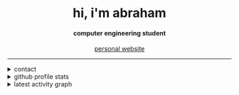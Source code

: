 <html>
<body>
  
<div align="center">
<h1 align="center">hi, i'm abraham</h1>
<h4 align="center">computer engineering student</h4>

<a href="https://ahmeda16.github.io/">personal website</a>

</div>

-----
<details>
  <summary>contact</summary>
<div>
  <samp>
    <h2 align="center">you can reach me by:</h2>
    <p align="center">
      <br/>
      <a href="https://www.linkedin.com/in/syed-abraham-ahmed/" target="blank"><img align="center"
         src="https://img.shields.io/badge/linkedin-%231DA1F2.svg?style=for-the-badge&logo=linkedin&logoColor=white"
         alt="abraham" height="30"/></a>
      <a href="mailto:syed.abraham14@gmail.com" target="blank"><img align="center"
         src="https://img.shields.io/badge/gmail-EA4335.svg?style=for-the-badge&logo=gmail&logoColor=white"
         alt="abraham" height="30"/></a>
      <a href="https://instagram.com/abragraphs" target="blank"><img align="center"
         src="https://img.shields.io/badge/instagram-%23E4405F.svg?style=for-the-badge&logo=Instagram&logoColor=white"
         alt="abraham" height="30"/></a>
    </p>
  </samp>
</div>
</details>

<details> 
  <summary>github profile stats</summary>
  <div>
  <samp>
    <h2 align="center"> github stats </h2>
      <br/>
    <details open>
  <summary><h3>languages</h3></summary>
            <p align="center">
        <a href="https://github.com/ahmeda16/">
          <img src="https://github-readme-stats.vercel.app/api/top-langs/?username=ahmeda16&langs_count=6&theme=dark&layout=compact&hide_border=true"
          alt="ahmeda16 :: overall Top Langs " /></a>
      </p>
        <p align="center">
          <a href="https://github.com/ahmeda16/">
          <img width="45%" src="https://github-profile-summary-cards.vercel.app/api/cards/repos-per-language?username=ahmeda16&theme=dark&layout=compact&hide_border=true"
          alt="ahmeda16 :: Top Langs by repo" />
          <img width="45%" src="https://github-profile-summary-cards.vercel.app/api/cards/most-commit-language?username=ahmeda16&theme=dark&layout=compact&hide_border=true"
          alt="ahmeda16 :: Top Langs by commit" />
          </a>
        </p>
</details>
    <details open>
  <summary><h3>statistics</h3></summary>
        <p align="center">
          <a href="https://github.com/ahmeda16/">
          <img width="49.5%" src="https://github-readme-streak-stats.herokuapp.com/?user=ahmeda16&theme=dark&hide_border=true" />
          </a>
       </p>
     <br>
     </samp>
  </div>    
</details>

<details>
  <summary>latest activity graph</summary>
  <samp>
  <br/>
  <h2 align="center"> latest contribution </h2>
<a href="https://github.com/ashutosh00710/github-readme-activity-graph">
  <img alt="abrahams' activity graph" src="https://github-readme-activity-graph.vercel.app/graph?username=ahmeda16&theme=github-compact&hide_border=true" /></a>
<br/>
  </samp>
  </details>
  
</body>
</html>
